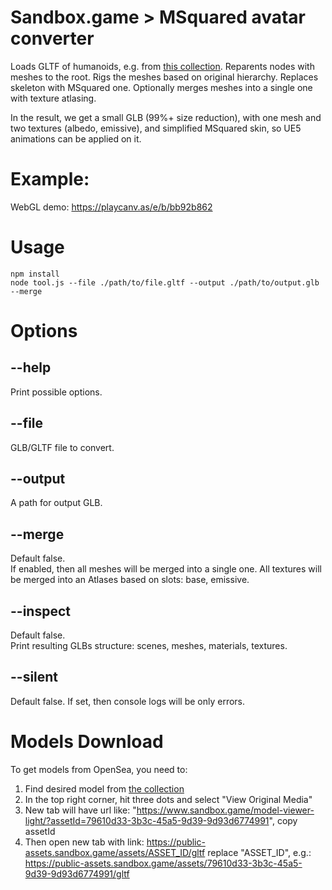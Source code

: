 # Sandbox.game > MSquared avatar converter

Loads GLTF of humanoids, e.g. from [this collection](https://opensea.io/collection/the-sandbox-s-assets?traits=[{%22traitType%22:%22Category+(level+0)%22,%22values%22:[%22Humanoids%22]}]).
Reparents nodes with meshes to the root.
Rigs the meshes based on original hierarchy.
Replaces skeleton with MSquared one.
Optionally merges meshes into a single one with texture atlasing.

In the result, we get a small GLB (99%+ size reduction), with one mesh and two textures (albedo, emissive), and simplified MSquared skin, so UE5 animations can be applied on it.


# Example:

WebGL demo: https://playcanv.as/e/b/bb92b862


# Usage

```posh
npm install
node tool.js --file ./path/to/file.gltf --output ./path/to/output.glb --merge
```


# Options

## --help
Print possible options.

## --file
GLB/GLTF file to convert.

## --output
A path for output GLB.

## --merge
Default false.  
If enabled, then all meshes will be merged into a single one. All textures will be merged into an Atlases based on slots: base, emissive.

## --inspect
Default false.  
Print resulting GLBs structure: scenes, meshes, materials, textures.

## --silent
Default false.
If set, then console logs will be only errors.


# Models Download

To get models from OpenSea, you need to:
1. Find desired model from [the collection](https://opensea.io/collection/the-sandbox-s-assets?traits=[{%22traitType%22:%22Category+(level+0)%22,%22values%22:[%22Humanoids%22]}])
2. In the top right corner, hit three dots and select "View Original Media"
3. New tab will have url like: "https://www.sandbox.game/model-viewer-light/?assetId=79610d33-3b3c-45a5-9d39-9d93d6774991", copy assetId
4. Then open new tab with link: https://public-assets.sandbox.game/assets/ASSET_ID/gltf replace "ASSET_ID", e.g.: https://public-assets.sandbox.game/assets/79610d33-3b3c-45a5-9d39-9d93d6774991/gltf

